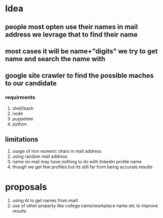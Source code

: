 # Idea
## people most opten use their names in mail address we levrage that to find their name 
## most cases it will be name+"digits"  we try to get name and search the name with 
## google site crawler to find the possible maches to our candidate 

### requirments 
1. shell/bash 
2. node 
3. puppeteer
4. python     

## limitations 
1. usage of non numeric chars in mail address 
2. using random mail address 
3. name on mail may have nothing to do with linkedin profile name 
4. though we get few profiles but its still far from being accurate results 

# proposals 
1. using AI to get names from maill 
2. use of other property like college name/workplace name etc to improve results 